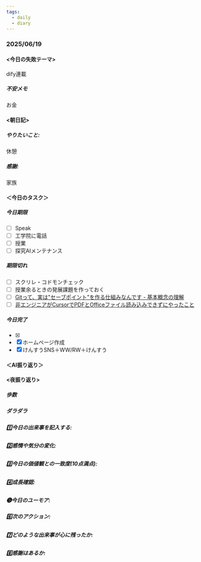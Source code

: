 ```yaml
---
tags:
  - daily
  - diary
---
```

### 2025/06/19

#### <今日の失敗テーマ>
dify連載
##### 不安メモ
お金
#### <朝日記>
##### やりたいこと: 
休憩
##### 感謝: 
家族
#### ＜今日のタスク＞

##### 今日期限
- [ ] Speak
- [ ] 工学院に電話
- [ ] 授業
- [ ] 探究AIメンテナンス

##### 期限切れ
- [ ] スクリレ・コドモンチェック
- [ ] 授業余るときの発展課題を作っておく
- [ ] [Gitって、実は"セーブポイント"を作る仕組みなんです - 基本概念の理解](https://zenn.dev/akira_papa/books/dae1990670168d/viewer/add93c)
- [ ] [非エンジニアがCursorでPDFとOfficeファイル読み込みできずにやったこと](https://zenn.dev/isaka_aipdm/articles/529baabecaa657)

##### 今日完了
- [x] 
- [x] ホームページ作成
- [x] けんすうSNS＋WW/RW＋けんすう

#### ＜AI振り返り＞

#### <夜振り返り>
##### 歩数

##### ダラダラ

##### 1️⃣今日の出来事を記入する: 

##### 2️⃣感情や気分の変化: 

##### 3️⃣今日の価値観との一致度(10点満点): 

##### 4️⃣成長確認: 

##### ❺今日のユーモア: 

##### 6️⃣次のアクション: 

##### 7️⃣どのような出来事が心に残ったか: 

##### 8️⃣感謝はあるか: